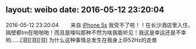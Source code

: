 layout: weibo
date: 2016-05-12 23:20:04
---
2016-05-12 23:20:04  &nbsp;&nbsp;&nbsp;&nbsp;&nbsp;&nbsp; 来自 <a href="sinaweibo://customweibosource" rel="nofollow">iPhone 5s</a>
我受不了啦！！在长沙酒店里入住，隔壁都tm在啪啪啪！而且是嚎叫那种不然为啥我能听见！我这是幸运还是不幸哟……[泪][泪][泪] 为什么这种事情总发生在我身上@52Hz的走兽  ​​​
